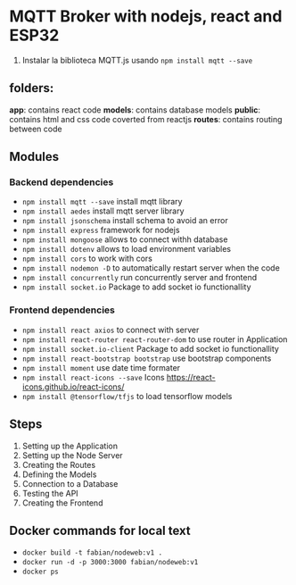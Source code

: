 # MQTT Broker with nodejs, react and ESP32

1. Instalar la biblioteca MQTT.js usando `npm install mqtt --save`

## folders:

**app**: contains react code
**models**: contains database models
**public**: contains html and css code coverted from reactjs
**routes**: contains routing between code

## Modules

### Backend dependencies

-   `npm install mqtt --save` install mqtt library
-   `npm install aedes` install mqtt server library
-   `npm install jsonschema` install schema to avoid an error
-   `npm install express` framework for nodejs
-   `npm install mongoose` allows to connect withh database
-   `npm install dotenv` allows to load environment variables
-   `npm install cors` to work with cors
-   `npm install nodemon -D` to automatically restart server when the code
-   `npm install concurrently` run concurrently server and frontend
-   `npm install socket.io` Package to add socket io functionallity

### Frontend dependencies

-   `npm install react axios` to connect with server
-   `npm install react-router react-router-dom` to use router in Application
-   `npm install socket.io-client` Package to add socket io functionallity
-   `npm install react-bootstrap bootstrap` use bootstrap components
-   `npm install moment` use date time formater
-   `npm install react-icons --save` Icons https://react-icons.github.io/react-icons/
-   `npm install @tensorflow/tfjs` to load tensorflow models

## Steps

1. Setting up the Application
2. Setting up the Node Server
3. Creating the Routes
4. Defining the Models
5. Connection to a Database
6. Testing the API
7. Creating the Frontend

## Docker commands for local text

-   `docker build -t fabian/nodeweb:v1 .`
-   `docker run -d -p 3000:3000 fabian/nodeweb:v1`
-   `docker ps`
